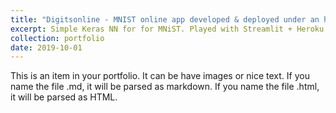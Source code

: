 ```yaml
---
title: "Digitsonline - MNIST online app developed & deployed under an hour, for free"
excerpt: Simple Keras NN for for MNiST. Played with Streamlit + Heroku and developed an app template on GitHub. Also, wrote an <a href="/talks/2020-05-10-streamlit-heroku">article</a> about it. Try it yourself! <a href="https://digitsonline.herokuapp.com/" target="_blank">https://digitsonline.herokuapp.com</a> <br/><img src='/images/digitsonline.gif' width=300>
collection: portfolio
date: 2019-10-01
---
```


This is an item in your portfolio. It can be have images or nice text. If you name the file .md, it will be parsed as markdown. If you name the file .html, it will be parsed as HTML. 
